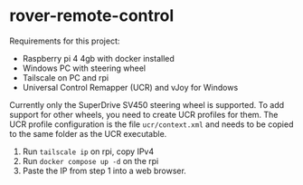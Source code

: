 # rover-remote-control

Requirements for this project:
 - Raspberry pi 4 4gb with docker installed
 - Windows PC with steering wheel
 - Tailscale on PC and rpi
 - Universal Control Remapper (UCR) and vJoy for Windows

Currently only the SuperDrive SV450 steering wheel is supported. To add support
for other wheels, you need to create UCR profiles for them. The UCR profile
configuration is the file `ucr/context.xml` and needs to be copied to the same
folder as the UCR executable.

1. Run `tailscale ip` on rpi, copy IPv4
2. Run `docker compose up -d` on the rpi
3. Paste the IP from step 1 into a web browser.

